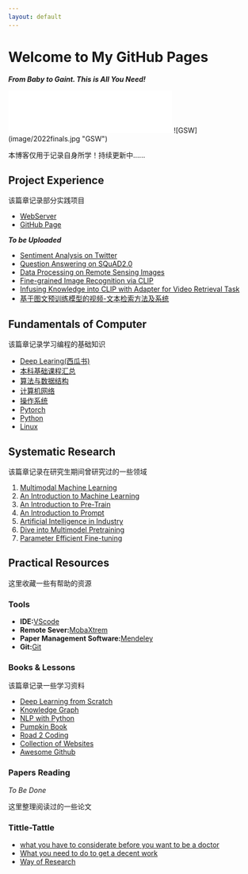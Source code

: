 ```yaml
---
layout: default
---
```


# Welcome to My GitHub Pages
***From Baby to Gaint. This is All You Need!***
<iframe frameborder="no" border="0" marginwidth="0" marginheight="0" width=330 height=86 src="//music.163.com/outchain/player?type=2&id=22712636&auto=1&height=66"></iframe>
![GSW](image/2022finals.jpg "GSW")

本博客仅用于记录自身所学！持续更新中......
<!-- 这里写一下自己的技术能力 -->
## Project Experience
该篇章记录部分实践项目
- [WebServer](post\Project\WebServer.html)
- [GitHub Page](post/Project/GithubPage.html)

***To be Uploaded***
- [Sentiment Analysis on Twitter]()
- [Question Answering on SQuAD2.0]()
- [Data Processing on Remote Sensing Images]()
- [Fine-grained Image Recognition via CLIP]()
- [Infusing Knowledge into CLIP with Adapter for Video Retrieval Task]()
- [基于图文预训练模型的视频-文本检索方法及系统]()


## Fundamentals of Computer
该篇章记录学习编程的基础知识
- [Deep Learing(西瓜书)](post/Deep%20Learning/西瓜书复习%2092cf2a17f0a94f80bcc9f16802eff22f.html)
- [本科基础课程汇总](post/Fundamentals%20of%20Computer/Lessons_in_College.html)
- [算法与数据结构](post/Fundamentals%20of%20Computer/算法与数据结构%20ba07ea3804ed46ef80664c5d7a305b7a.html)
- [计算机网络](post/Fundamentals%20of%20Computer/计算机网络%205b23428c487d4aad9d4d58b9cc05eefc.html)
- [操作系统](post/Fundamentals%20of%20Computer/操作系统%202c476e65bedd4ea48ddce8c8fdc15f36.html)
- [Pytorch](post/Fundamentals%20of%20Computer/Pytorch%203bdab1c7b204400d81e53427915215ee.html)
- [Python](post/Fundamentals%20of%20Computer/Python%2006fd7f71758d4978b8f31f63a470b470.html)
- [Linux](post/Fundamentals%20of%20Computer/Linux%20e0d1ca4833c14e5a8c23ad77140dcdb2.html)



## Systematic Research
该篇章记录在研究生期间曾研究过的一些领域
1. [Multimodal Machine Learning](post/Deep%20Learning/MMML.html)
2. [An Introduction to Machine Learning](post/Deep%20Learning/Deep%20learning.html)
3. [An Introduction to Pre-Train](post/Deep%20Learning/Pre-train.html)
4. [An Introduction to Prompt](post/Deep%20Learning/Prompt.html)
5. [Artificial Intelligence in Industry](post/Deep%20Learning/IndustrialDL.html)
6. [Dive into Multimodel Pretraining](post/Deep%20Learning/Zero%20to%20Hero%20e13074a921e441309ca2c69fd25524c5.html)
7. [Parameter Efficient Fine-tuning]()

## Practical Resources
这里收藏一些有帮助的资源
### Tools
-  **IDE:**[VScode](https://blog.csdn.net/weixin_50821119/article/details/110528064)
- **Remote Sever:**[MobaXtrem](https://mobaxterm.mobatek.net/)
- **Paper Management Software:**[Mendeley](https://www.mendeley.com/)
- **Git:**[Git](post\Tool\Git.html)


### Books & Lessons
该篇章记录一些学习资料
- [Deep Learning from Scratch](books/DL%20from%20scratch.pdf) 
- [Knowledge Graph](books/DL%20and%20KG.pdf)
- [NLP with Python](books/NLP%20with%20python.pdf)
- [Pumpkin Book](books/pumpkin_book.pdf)
- [Road 2 Coding](https://r2coding.com)
- [Collection of Websites](post/Resource/Websites.html)
- [Awesome Github](post/Resource/Awesome%20Github%209a9a0304ecba44b4893f79f023066fb1.html)

### Papers Reading
*To Be Done*

这里整理阅读过的一些论文

### Tittle-Tattle
- [what you have to considerate before you want to be a doctor](https://gong.ustc.edu.cn/2022/0107/c21173a559545/page.htm)
- [What you need to do to get a decent work](post/杂谈/关于找工作.html)
- [Way of Research](post/杂谈/我的科研观.html)






